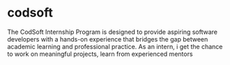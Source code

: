 # codsoft
The CodSoft Internship Program is designed to provide aspiring software developers with a hands-on experience that bridges the gap between academic learning and professional practice. As an intern, i get  the chance to work on meaningful projects, learn from experienced mentors
